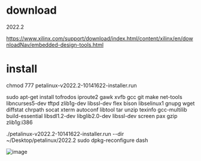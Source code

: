 # download
2022.2

https://www.xilinx.com/support/download/index.html/content/xilinx/en/downloadNav/embedded-design-tools.html
# install
chmod 777 petalinux-v2022.2-10141622-installer.run

sudo apt-get install tofrodos iproute2 gawk xvfb gcc git make net-tools libncurses5-dev tftpd zlib1g-dev libssl-dev flex bison libselinux1 gnupg wget diffstat chrpath socat xterm autoconf libtool tar unzip texinfo gcc-multilib build-essential libsdl1.2-dev libglib2.0-dev libssl-dev screen pax gzip zlib1g:i386

./petalinux-v2022.2-10141622-installer.run --dir ~/Desktop/petalinux/2022.2
sudo dpkg-reconfigure dash

![image](https://user-images.githubusercontent.com/122330661/211512672-9db11600-51ba-43ae-bcc4-a255bd7981b6.png)

